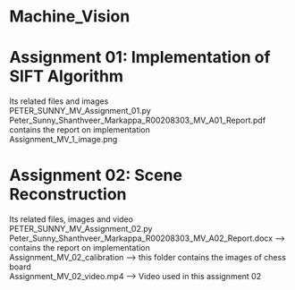 # Machine_Vision

# Assignment 01: Implementation of SIFT Algorithm

Its related files and images \
PETER_SUNNY_MV_Assignment_01.py \
Peter_Sunny_Shanthveer_Markappa_R00208303_MV_A01_Report.pdf contains the report on implementation \
Assignment_MV_1_image.png


# Assignment 02: Scene Reconstruction 

Its related files, images and video \
PETER_SUNNY_MV_Assignment_02.py \
Peter_Sunny_Shanthveer_Markappa_R00208303_MV_A02_Report.docx --> contains the report on implementation \
Assignment_MV_02_calibration --> this folder contains the images of chess board \
Assignment_MV_02_video.mp4 --> Video used in this assignment 02



